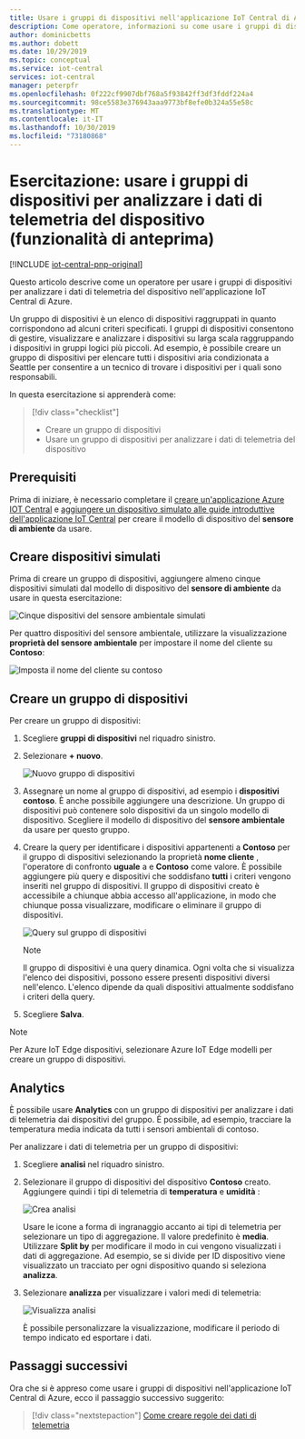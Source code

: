 ```yaml
---
title: Usare i gruppi di dispositivi nell'applicazione IoT Central di Azure | Microsoft Docs
description: Come operatore, informazioni su come usare i gruppi di dispositivi per analizzare i dati di telemetria dai dispositivi nell'applicazione IoT Central di Azure.
author: dominicbetts
ms.author: dobett
ms.date: 10/29/2019
ms.topic: conceptual
ms.service: iot-central
services: iot-central
manager: peterpfr
ms.openlocfilehash: 0f222cf9907dbf768a5f93842ff3df3fddf224a4
ms.sourcegitcommit: 98ce5583e376943aaa9773bf8efe0b324a55e58c
ms.translationtype: MT
ms.contentlocale: it-IT
ms.lasthandoff: 10/30/2019
ms.locfileid: "73180868"
---
```

# <a name="tutorial-use-device-groups-to-analyze-device-telemetry-preview-features"></a>Esercitazione: usare i gruppi di dispositivi per analizzare i dati di telemetria del dispositivo (funzionalità di anteprima)

[!INCLUDE [iot-central-pnp-original](../../../includes/iot-central-pnp-original-note.md)]

Questo articolo descrive come un operatore per usare i gruppi di dispositivi per analizzare i dati di telemetria del dispositivo nell'applicazione IoT Central di Azure.

Un gruppo di dispositivi è un elenco di dispositivi raggruppati in quanto corrispondono ad alcuni criteri specificati. I gruppi di dispositivi consentono di gestire, visualizzare e analizzare i dispositivi su larga scala raggruppando i dispositivi in gruppi logici più piccoli. Ad esempio, è possibile creare un gruppo di dispositivi per elencare tutti i dispositivi aria condizionata a Seattle per consentire a un tecnico di trovare i dispositivi per i quali sono responsabili.

In questa esercitazione si apprenderà come:

> [!div class="checklist"]
> * Creare un gruppo di dispositivi
> * Usare un gruppo di dispositivi per analizzare i dati di telemetria del dispositivo

## <a name="prerequisites"></a>Prerequisiti

Prima di iniziare, è necessario completare il [creare un'applicazione Azure IOT Central](./quick-deploy-iot-central-pnp.md?toc=/azure/iot-central-pnp/toc.json&bc=/azure/iot-central-pnp/breadcrumb/toc.json) e [aggiungere un dispositivo simulato alle guide introduttive dell'applicazione IoT Central](./quick-create-pnp-device-pnp.md?toc=/azure/iot-central-pnp/toc.json&bc=/azure/iot-central-pnp/breadcrumb/toc.json) per creare il modello di dispositivo del **sensore di ambiente** da usare.

## <a name="create-simulated-devices"></a>Creare dispositivi simulati

Prima di creare un gruppo di dispositivi, aggiungere almeno cinque dispositivi simulati dal modello di dispositivo del **sensore di ambiente** da usare in questa esercitazione:

![Cinque dispositivi del sensore ambientale simulati](./media/tutorial-use-device-groups-pnp/simulated-devices.png)

Per quattro dispositivi del sensore ambientale, utilizzare la visualizzazione **proprietà del sensore ambientale** per impostare il nome del cliente su **Contoso**:

![Imposta il nome del cliente su contoso](./media/tutorial-use-device-groups-pnp/customer-name.png)

## <a name="create-a-device-group"></a>Creare un gruppo di dispositivi

Per creare un gruppo di dispositivi:

1. Scegliere **gruppi di dispositivi** nel riquadro sinistro.

1. Selezionare **+ nuovo**.

    ![Nuovo gruppo di dispositivi](media/tutorial-use-device-groups-pnp/image1.png)

1. Assegnare un nome al gruppo di dispositivi, ad esempio i **dispositivi contoso**. È anche possibile aggiungere una descrizione. Un gruppo di dispositivi può contenere solo dispositivi da un singolo modello di dispositivo. Scegliere il modello di dispositivo del **sensore ambientale** da usare per questo gruppo.

1. Creare la query per identificare i dispositivi appartenenti a **Contoso** per il gruppo di dispositivi selezionando la proprietà **nome cliente** , l'operatore di confronto **uguale** a e **Contoso** come valore. È possibile aggiungere più query e dispositivi che soddisfano **tutti** i criteri vengono inseriti nel gruppo di dispositivi. Il gruppo di dispositivi creato è accessibile a chiunque abbia accesso all'applicazione, in modo che chiunque possa visualizzare, modificare o eliminare il gruppo di dispositivi.

    ![Query sul gruppo di dispositivi](media/tutorial-use-device-groups-pnp/image2.png)

    > [!NOTE]
    > Il gruppo di dispositivi è una query dinamica. Ogni volta che si visualizza l'elenco dei dispositivi, possono essere presenti dispositivi diversi nell'elenco. L'elenco dipende da quali dispositivi attualmente soddisfano i criteri della query.

1. Scegliere **Salva**.

> [!NOTE]
> Per Azure IoT Edge dispositivi, selezionare Azure IoT Edge modelli per creare un gruppo di dispositivi.

## <a name="analytics"></a>Analytics

È possibile usare **Analytics** con un gruppo di dispositivi per analizzare i dati di telemetria dai dispositivi del gruppo. È possibile, ad esempio, tracciare la temperatura media indicata da tutti i sensori ambientali di contoso.

Per analizzare i dati di telemetria per un gruppo di dispositivi:

1. Scegliere **analisi** nel riquadro sinistro.

1. Selezionare il gruppo di dispositivi del dispositivo **Contoso** creato. Aggiungere quindi i tipi di telemetria di **temperatura** e **umidità** :

    ![Crea analisi](./media/tutorial-use-device-groups-pnp/create-analysis.png)

    Usare le icone a forma di ingranaggio accanto ai tipi di telemetria per selezionare un tipo di aggregazione. Il valore predefinito è **media**. Utilizzare **Split by** per modificare il modo in cui vengono visualizzati i dati di aggregazione. Ad esempio, se si divide per ID dispositivo viene visualizzato un tracciato per ogni dispositivo quando si seleziona **analizza**.

1. Selezionare **analizza** per visualizzare i valori medi di telemetria:

    ![Visualizza analisi](./media/tutorial-use-device-groups-pnp/view-analysis.png)

    È possibile personalizzare la visualizzazione, modificare il periodo di tempo indicato ed esportare i dati.

## <a name="next-steps"></a>Passaggi successivi

Ora che si è appreso come usare i gruppi di dispositivi nell'applicazione IoT Central di Azure, ecco il passaggio successivo suggerito:

> [!div class="nextstepaction"]
> [Come creare regole dei dati di telemetria](tutorial-create-telemetry-rules-pnp.md?toc=/azure/iot-central-pnp/toc.json&bc=/azure/iot-central-pnp/breadcrumb/toc.json)
